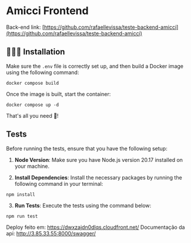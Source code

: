 # Amicci Frontend

Back-end link: [https://github.com/rafaellevissa/teste-backend-amicci](https://github.com/rafaellevissa/teste-backend-amicci)

## 👨🏻‍🔧 Installation

Make sure the `.env` file is correctly set up, and then build a Docker image using the following command:

```
docker compose build
```

Once the image is built, start the container:

```
docker compose up -d
```

That's all you need 🎉!

## Tests

Before running the tests, ensure that you have the following setup:

1. **Node Version**: Make sure you have Node.js version 20.17 installed on your machine.

2. **Install Dependencies**: Install the necessary packages by running the following command in your terminal:

```
npm install
```

3. **Run Tests**: Execute the tests using the command below:

```bash
npm run test
```

Deploy feito em: https://dwxzajdn0dlqs.cloudfront.net/
Documentação da api: http://3.85.33.55:8000/swagger/